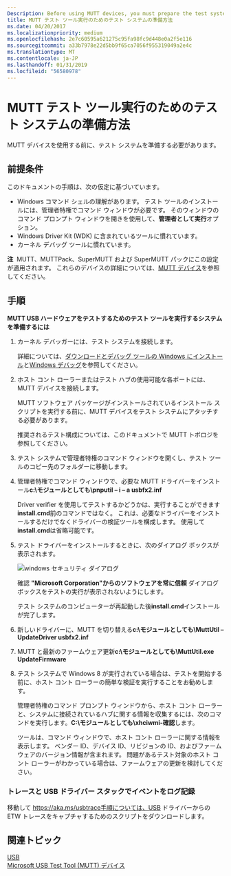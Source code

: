 ```yaml
---
Description: Before using MUTT devices, you must prepare the test system.
title: MUTT テスト ツール実行のためのテスト システムの準備方法
ms.date: 04/20/2017
ms.localizationpriority: medium
ms.openlocfilehash: 2e7c60595a621275c95fa98fc9d448e0a2f5e116
ms.sourcegitcommit: a33b7978e22d5bb9f65ca7056f955319049a2e4c
ms.translationtype: MT
ms.contentlocale: ja-JP
ms.lasthandoff: 01/31/2019
ms.locfileid: "56580978"
---
```

# <a name="how-to-prepare-the-test-system-to-run-mutt-test-tools"></a>MUTT テスト ツール実行のためのテスト システムの準備方法


MUTT デバイスを使用する前に、テスト システムを準備する必要があります。

## <a name="prerequisites"></a>前提条件


このドキュメントの手順は、次の仮定に基づいています。

-   Windows コマンド シェルの理解があります。 テスト ツールのインストールには、管理者特権でコマンド ウィンドウが必要です。 そのウィンドウのコマンド プロンプト ウィンドウを開きを使用して、**管理者として実行**オプション。
-   Windows Driver Kit (WDK) に含まれているツールに慣れています。
-   カーネル デバッグ ツールに慣れています。

**注**  MUTT、MUTTPack、SuperMUTT および SuperMUTT パックにこの設定が適用されます。 これらのデバイスの詳細については、[MUTT デバイス](microsoft-usb-test-tool--mutt--devices.md)を参照してください。

 

## <a name="instructions"></a>手順


**MUTT USB ハードウェアをテストするためのテスト ツールを実行するシステムを準備するには**

1.  カーネル デバッガーには、テスト システムを接続します。

    詳細については、[ダウンロードとデバッグ ツールの Windows にインストール](https://go.microsoft.com/fwlink/p/?linkid=236405)と[Windows デバッグ](https://go.microsoft.com/fwlink/p/?linkid=242503)を参照してください。

2.  ホスト コント ローラーまたはテスト ハブの使用可能な各ポートには、MUTT デバイスを接続します。

    MUTT ソフトウェア パッケージがインストールされているインストール スクリプトを実行する前に、MUTT デバイスをテスト システムにアタッチする必要があります。

    推奨されるテスト構成については、このドキュメントで MUTT トポロジを参照してください。

3.  テスト システムで管理者特権のコマンド ウィンドウを開くし、テスト ツールのコピー先のフォルダーに移動します。
4.  管理者特権でコマンド ウィンドウで、必要な MUTT ドライバーをインストール**c:\\モジュールとしても\\pnputil – i – a usbfx2.inf**

    Driver verifier を使用してテストするかどうかは、実行することができます**install.cmd**前のコマンドではなく。 これは、必要なドライバーをインストールするだけでなくドライバーの検証ツールを構成します。 使用して**install.cmd**は省略可能です。

5.  テスト ドライバーをインストールするときに、次のダイアログ ボックスが表示されます。

    ![windows セキュリティ ダイアログ](images/fig9-winsec.png)

    確認 **"Microsoft Corporation"からのソフトウェアを常に信頼** ダイアログ ボックスをテストの実行が表示されないようにします。

    テスト システムのコンピューターが再起動した後**install.cmd**インストールが完了します。

6.  新しいドライバーに、MUTT を切り替える**c:\\モジュールとしても\\MuttUtil – UpdateDriver usbfx2.inf**
7.  MUTT と最新のファームウェア更新**c:\\モジュールとしても\\MuttUtil.exe UpdateFirmware**
8.  テスト システムで Windows 8 が実行されている場合は、テストを開始する前に、ホスト コント ローラーの簡単な検証を実行することをお勧めします。

    管理者特権のコマンド プロンプト ウィンドウから、ホスト コント ローラーと、システムに接続されているハブに関する情報を収集するには、次のコマンドを実行します。**C:\\モジュールとしても\\xhciwmi-確認**します。

    ツールは、コマンド ウィンドウで、ホスト コント ローラーに関する情報を表示します。 ベンダー ID、デバイス ID、リビジョンの ID、およびファームウェアのバージョン情報が含まれます。 問題があるテスト対象のホスト コント ローラーがわかっている場合は、ファームウェアの更新を検討してください。

### <a name="tracing-and-logging-events-in-the-usb-driver-stack"></a>トレースと USB ドライバー スタックでイベントをログ記録

移動して https://aka.ms/usbtrace手順については、USB ドライバーからの ETW トレースをキャプチャするためのスクリプトをダウンロードします。

## <a name="related-topics"></a>関連トピック
[USB](https://msdn.microsoft.com/library/windows/hardware/ff538930)  
[Microsoft USB Test Tool (MUTT) デバイス](microsoft-usb-test-tool--mutt--devices.md)  



